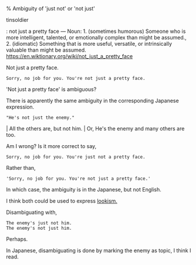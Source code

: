% Ambiguity of 'just not' or 'not just'

tinsoldier

:	not just a pretty face — Noun: 1. (sometimes humorous) Someone who is more intelligent, talented, or emotionally complex than might be assumed., 2. (idiomatic) Something that is more useful, versatile, or intrinsically valuable than might be assumed. https://en.wiktionary.org/wiki/not_just_a_pretty_face

Not just a pretty face.

	Sorry, no job for you. You're not just a pretty face.

'Not just a pretty face' is ambiguous?

There is apparently the same ambiguity in the corresponding Japanese expression.

	"He's not just the enemy."

| All the others are, but not him.
| Or, He's the enemy and many others are too.

Am I wrong? Is it more correct to say,

	Sorry, no job for you. You're just not a pretty face.

Rather than,

	'Sorry, no job for you. You're not just a pretty face.'

In which case, the ambiguity is in the Japanese, but not English.

I think both could be used to express
[lookism.](https://en.wikipedia.org/wiki/Lookism)

Disambiguating with,

	The enemy's just not him.
	The enemy's not just him.

Perhaps.

In Japanese, disambiguating is done by marking the enemy as topic, I think I read.
